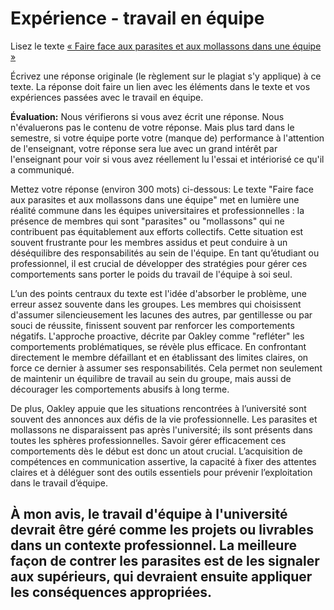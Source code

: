 # Expérience - travail en équipe

Lisez le texte [« Faire face aux parasites et aux mollassons dans une équipe »](https://docs.google.com/document/d/e/2PACX-1vRWTtdcGjUg34gqB6CW_EMt0H28Cgunq09_7HxMUoTLGERjUcQXBHlrYyB76PYJGjtaoYJhhsHS1Tjj/pub)

Écrivez une réponse originale (le règlement sur le plagiat s'y applique) à ce texte.
La réponse doit faire un lien avec les éléments dans le texte et vos expériences passées avec le travail en équipe.

**Évaluation:** Nous vérifierons si vous avez écrit une réponse.
Nous n'évaluerons pas le contenu de votre réponse.
Mais plus tard dans le semestre, si votre équipe porte votre (manque de) performance à l'attention de l'enseignant, votre réponse sera lue avec un grand intérêt par l'enseignant pour voir si vous avez réellement lu l'essai et intériorisé ce qu'il a communiqué.

Mettez votre réponse (environ 300 mots) ci-dessous:
Le texte "Faire face aux parasites et aux mollassons dans une équipe" met en lumière une réalité commune dans les équipes universitaires et professionnelles : la présence de membres qui sont "parasites" ou "mollassons" qui ne contribuent pas équitablement aux efforts collectifs. Cette situation est souvent frustrante pour les membres assidus et peut conduire à un déséquilibre des responsabilités au sein de l'équipe. En tant qu’étudiant ou professionnel, il est crucial de développer des stratégies pour gérer ces comportements sans porter le poids du travail de l'équipe à soi seul.

L’un des points centraux du texte est l'idée d'absorber le problème, une erreur assez souvente dans les groupes. Les membres qui choisissent d'assumer silencieusement les lacunes des autres, par gentillesse ou par souci de réussite, finissent souvent par renforcer les comportements négatifs. L'approche proactive, décrite par Oakley comme "refléter" les comportements problématiques, se révèle plus efficace. En confrontant directement le membre défaillant et en établissant des limites claires, on force ce dernier à assumer ses responsabilités. Cela permet non seulement de maintenir un équilibre de travail au sein du groupe, mais aussi de décourager les comportements abusifs à long terme.

De plus, Oakley appuie que les situations rencontrées à l’université sont souvent des annonces aux défis de la vie professionnelle. Les parasites et mollassons ne disparaissent pas après l'université; ils sont présents dans toutes les sphères professionnelles. Savoir gérer efficacement ces comportements dès le début est donc un atout crucial. L’acquisition de compétences en communication assertive, la capacité à fixer des attentes claires et à déléguer sont des outils essentiels pour prévenir l’exploitation dans le travail d’équipe.

À mon avis, le travail d'équipe à l'université devrait être géré comme les projets ou livrables dans un contexte professionnel. La meilleure façon de contrer les parasites est de les signaler aux supérieurs, qui devraient ensuite appliquer les conséquences appropriées.
---
